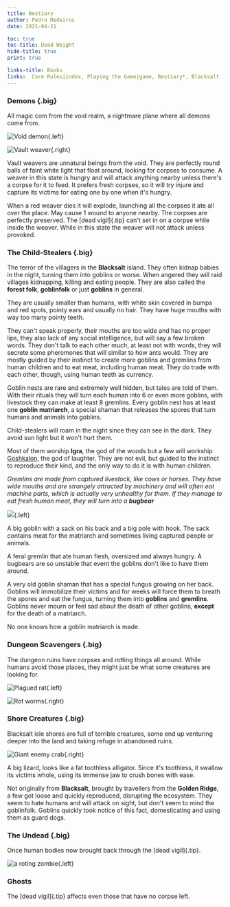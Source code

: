 ```yaml
---
title: Bestiary
author: Pedro Medeiros
date: 2021-04-21

toc: true
toc-title: Dead Weight
hide-title: true
print: true

links-title: Books
links:  Core Rules|index, Playing the Game|game, Bestiary*, Blacksalt
---
```


### Demons {.big}
All magic com from the void realm, a nightmare plane where all demons come from.

![](images/void.png "Void demon"){.left}

<monster id="lesser_demon">

<monster id="void_demon">

![](images/weaver-monster.png "Vault weaver"){.right}

<monster id="vault_weaver">

Vault weavers are unnatural beings from the void. They are perfectly round balls of faint white light that float around, looking for corpses to consume. A weaver in this state is hungry and will attack anything nearby unless there's a corpse for it to feed. It prefers fresh corpses, so it will try injure and capture its victims for eating one by one when it's hungry.

<monster id="red_weaver">

When a red weaver dies it will explode, launching all the corpses it ate all over the place. May cause 1 wound to anyone nearby. The corpses are perfectly preserved. The [dead vigil]{.tip} can't set in on a corpse while inside the weaver. While in this state the weaver will not attack unless provoked.

### The Child-Stealers {.big}
The terror of the villagers in the **Blacksalt** island. They often kidnap babies in the night, turning them into goblins or worse. When angered they will raid villages kidnapping, killing and eating people. They are also called the **forest folk**, **goblinfolk** or just **goblins** in general.

They are usually smaller than humans, with white skin covered in bumps and red spots, pointy ears and usually no hair. They have huge mouths with way too many pointy teeth.

They can't speak properly, their mouths are too wide and has no proper lips, they also lack of any social intelligence, but will say a few broken words. They don't talk to each other much, at least not with words, they will secrete some pheromones that will similar to how ants would. They are mostly guided by their instinct to create more goblins and gremlins from human children and to eat meat, including human meat. They do trade with each other, though, using human teeth as currency.

Goblin nests are rare and extremely well hidden, but tales are told of them. With their rituals they will turn each human into 6 or even more goblins, with livestock they can make at least 8 gremlins. Every goblin nest has at least one **goblin matriarch**, a special shaman that releases the spores that turn humans and animals into goblins.

Child-stealers will roam in the night since they can see in the dark. They avoid sun light but it won't hurt them.

Most of them worship **Igra**, the god of the woods but a few will workship [Goshkalon](blacksalt.html#goshkalon), the god of laughter. They are not evil, but guided to the instinct to reproduce their kind, and the only way to do it is with human children.

<monster id="gremlin">

*Gremlins are made from captured livestock, like cows or horses. They have wide mouths and are strangely attracted by machinery and will often eat machine parts, which is actually very unhealthy for them.*
*If they manage to eat fresh human meat, they will turn into a **bugbear***


<monster id="goblin_scrapper">

<monster id="goblin_hunter">

<monster id="boggart">

<monster id="boggart_sniper">

![](./images/goblin.png){.left}

<monster id="bloodshot_goblin">

<monster id="hobgoblin">

<monster id="sack_man">
A big goblin with a sack on his back and a big pole with hook. The sack contains meat for the matriarch and sometimes living captured people or animals.

<monster id="bugbear">

A feral gremlin that ate human flesh, oversized and always hungry. A bugbears are so unstable that event the goblins don't like to have them around.

<monster id="goblin_matriarch">

A very old goblin shaman that has a special fungus growing on her back. Goblins will immobilize their victims and for weeks will force them to breath the spores and eat the fungus, turning them into **goblins** and **gremlins**. Goblins never mourn or feel sad about the death of other goblins, **except** for the death of a matriarch.

No one knows how a goblin matriarch is made.

<pagebreak>

### Dungeon Scavengers  {.big}
The dungeon ruins have corpses and rotting things all around. While humans avoid those places, they might just be what some creatures are looking for.

![](images/Zombie%20Rat.png "Plagued rat"){.left}

<monster id="plagued_rat">

<monster id="rat_king">

<monster id="giant_rat">

<monster id="bloated_plague_rat">

![](images/rotworm.png "Rot worms"){.right}

<monster id="swarm_of_insects">

<monster id="rotworm_swarm">

<monster id="Ectoplasmic_Worm">

<pagebreak>

### Shore Creatures {.big}

Blacksalt isle shores are full of terrible creatures, some end up venturing deeper into the land and taking refuge in abandoned ruins.

![](images/Giant%20Crab.png "Giant enemy crab"){.right}

<monster id="giant_leech">

<monster id="giant_frog">

<monster id="giant_crab">

<monster id="golden_ridge_maneater">
A big lizard, looks like a fat toothless alligator. Since it's toothless, it swallow its victims whole, using its immense jaw to crush bones with ease.

Not originally from **Blacksalt**, brought by travellers from the **Golden Ridge**, a few got loose and quickly reproduced, disrupting the ecosystem. They seem to hate humans and will attack on sight, but don't seem to mind the goblinfolk. Goblins quickly took notice of this fact, domesticating and using them as guard dogs.

<pagebreak>

### The Undead {.big}
Once human bodies now brought back through the [dead vigil]{.tip}.

![](images/zombie_1.png "a roting zombie"){.left}

<monster id="reanimated_husk">

<monster id="shrunken_corpse">

<monster id="slumbering_corpse">

<monster id="freshly_risen_corpse">

<monster id="starved_cadaver">

<monster id="Unsatiable_Dead">

<monster id="rotting_sailor">

<monster id="bloated_screamer">

### Ghosts
The [dead vigil]{.tip} affects even those that have no corpse left.

<monster id="shadow">